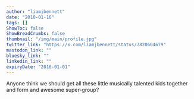```yaml
---
author: "liamjbennett"
date: "2010-01-16"
tags: []
ShowToc: false
ShowBreadCrumbs: false
thumbnail: "/img/main/profile.jpg"
twitter_link: "https://x.com/liamjbennett/status/7820604679"
mastodon_link: ""
bluesky_link: ""
linkedin_link: ""
expiryDate: "2016-01-01"
---
```


Anyone think we should get all these little musically talented kids together and form and awesome super-group?

